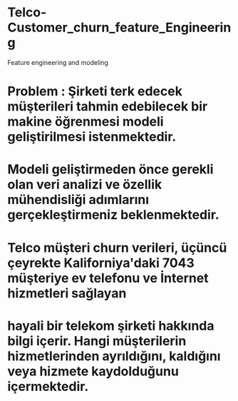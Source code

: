 # Telco-Customer_churn_feature_Engineering
 Feature engineering and modeling

# Problem : Şirketi terk edecek müşterileri tahmin edebilecek bir makine öğrenmesi modeli geliştirilmesi istenmektedir.
# Modeli geliştirmeden önce gerekli olan veri analizi ve özellik mühendisliği adımlarını gerçekleştirmeniz beklenmektedir.

# Telco müşteri churn verileri, üçüncü çeyrekte Kaliforniya'daki 7043 müşteriye ev telefonu ve İnternet hizmetleri sağlayan
# hayali bir telekom şirketi hakkında bilgi içerir. Hangi müşterilerin hizmetlerinden ayrıldığını, kaldığını veya hizmete kaydolduğunu içermektedir.
